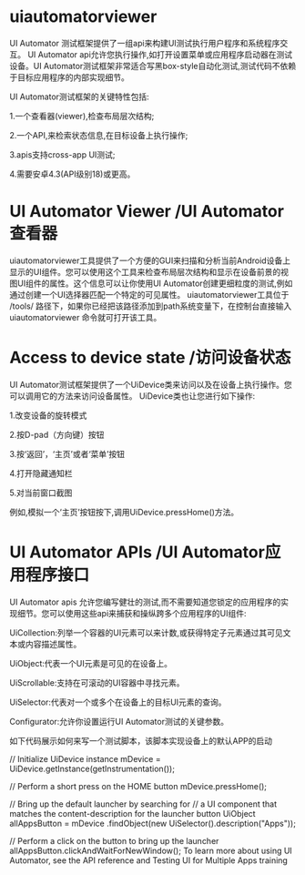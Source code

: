 
# uiautomatorviewer

UI Automator 测试框架提供了一组api来构建UI测试执行用户程序和系统程序交互。
UI Automator api允许您执行操作,如打开设置菜单或应用程序启动器在测试设备。UI Automator测试框架非常适合写黑box-style自动化测试,测试代码不依赖于目标应用程序的内部实现细节。

UI Automator测试框架的关键特性包括:

1.一个查看器(viewer),检查布局层次结构;

2.一个API,来检索状态信息,在目标设备上执行操作;

3.apis支持cross-app UI测试;

4.需要安卓4.3(API级别18)或更高。


#  UI Automator Viewer /UI Automator 查看器
uiautomatorviewer工具提供了一个方便的GUI来扫描和分析当前Android设备上显示的UI组件。您可以使用这个工具来检查布局层次结构和显示在设备前景的视图UI组件的属性。这个信息可以让你使用UI Automator创建更细粒度的测试,例如通过创建一个UI选择器匹配一个特定的可见属性。
uiautomatorviewer工具位于 <android-sdk>/tools/ 路径下，如果你已经把该路径添加到path系统变量下，在控制台直接输入 uiautomatorviewer 命令就可打开该工具。


#  Access to device state /访问设备状态
UI Automator测试框架提供了一个UiDevice类来访问以及在设备上执行操作。您可以调用它的方法来访问设备属性。
UiDevice类也让您进行如下操作:

1.改变设备的旋转模式

2.按D-pad（方向键）按钮

3.按‘返回’，‘主页’或者‘菜单’按钮

4.打开隐藏通知栏

5.对当前窗口截图

例如,模拟一个‘主页’按钮按下,调用UiDevice.pressHome()方法。

#  UI Automator APIs /UI Automator应用程序接口
UI Automator apis 允许您编写健壮的测试,而不需要知道您锁定的应用程序的实现细节。您可以使用这些api来捕获和操纵跨多个应用程序的UI组件:

UiCollection:列举一个容器的UI元素可以来计数,或获得特定子元素通过其可见文本或内容描述属性。

UiObject:代表一个UI元素是可见的在设备上。

UiScrollable:支持在可滚动的UI容器中寻找元素。

UiSelector:代表对一个或多个在设备上的目标UI元素的查询。

Configurator:允许你设置运行UI Automator测试的关键参数。


如下代码展示如何来写一个测试脚本，该脚本实现设备上的默认APP的启动

// Initialize UiDevice instance
mDevice = UiDevice.getInstance(getInstrumentation());

// Perform a short press on the HOME button
mDevice.pressHome();

// Bring up the default launcher by searching for
// a UI component that matches the content-description for the launcher button
UiObject allAppsButton = mDevice
        .findObject(new UiSelector().description("Apps"));

// Perform a click on the button to bring up the launcher
allAppsButton.clickAndWaitForNewWindow();
To learn more about using UI Automator, see the API reference and Testing UI for Multiple Apps training



